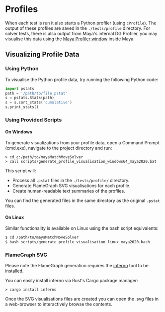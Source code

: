# Profiles

When each test is run it also starts a Python profiler (using
`cProfile`). The output of these profiles are saved in the
`./tests/profile` directory. For solver tests, there is also output
from Maya's internal DG Profiler, you may visualise this data using the
[Maya Profiler window](https://knowledge.autodesk.com/support/maya/learn-explore/caas/CloudHelp/cloudhelp/2016/ENU/Maya/files/GUID-3423BE20-0F03-422D-A05A-A1757C7B0A70-htm.html)
inside Maya.

## Visualizing Profile Data

### Using Python

To visualise the Python profile data, try running the following Python code:
```python
import pstats
path = '/path/to/file.pstat'
s = pstats.Stats(path)
s = s.sort_stats('cumulative')
s.print_stats()
```

### Using Provided Scripts

#### On Windows

To generate visualizations from your profile data, open a Command
Prompt (cmd.exe), navigate to the project directory and run:

```commandline
> cd c:/path/to/mayaMatchMoveSolver
> call scripts/generate_profile_visualisation_windows64_maya2020.bat
```

This script will:
- Process all `.pstat` files in the `./tests/profile/` directory.
- Generate FlameGraph SVG visualisations for each profile.
- Create human-readable text summaries of the profiles.

You can find the generated files in the same directory as the original
`.pstat` files.

#### On Linux

Similar functionality is available on Linux using the bash script
equivalents:

```bash
$ cd /path/to/mayaMatchMoveSolver
$ bash scripts/generate_profile_visualisation_linux_maya2020.bash
```

### FlameGraph SVG

Please note the FlameGraph generation requires the
[inferno](https://github.com/jonhoo/inferno) tool to be installed.

You can easily install inferno via Rust's Cargo package manager:
```commandline
> cargo install inferno
```

Once the SVG visualisations files are created you can open the .svg
files in a web-browser to interactively browse the contents.
